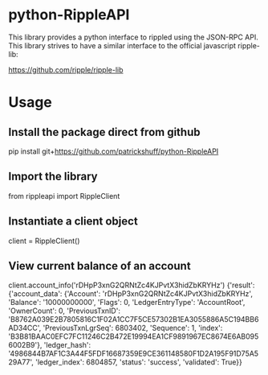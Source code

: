 # python-RippleAPI
This library provides a python interface to rippled using the JSON-RPC API.  This library strives to have a similar interface to the official javascript ripple-lib:

https://github.com/ripple/ripple-lib


# Usage
## Install the package direct from github

pip install git+https://github.com/patrickshuff/python-RippleAPI

## Import the library
from rippleapi import RippleClient

## Instantiate a client object
client = RippleClient()

## View current balance of an account
client.account_info('rDHpP3xnG2QRNtZc4KJPvtX3hidZbKRYHz')
{'result': {'account_data': {'Account': 'rDHpP3xnG2QRNtZc4KJPvtX3hidZbKRYHz',
   'Balance': '10000000000',
   'Flags': 0,
   'LedgerEntryType': 'AccountRoot',
   'OwnerCount': 0,
   'PreviousTxnID': 'B8762A039E2B7805816C1F02A1CC7F5CE57302B1EA3055886A5C194BB6AD34CC',
   'PreviousTxnLgrSeq': 6803402,
   'Sequence': 1,
   'index': 'B3B81BAAC0EFC7FC11246C2B472E19994EA1CF9891967EC8674E6AB0956002B9'},
  'ledger_hash': '4986844B7AF1C3A44F5FDF16687359E9CE361148580F1D2A195F91D75A529A77',
  'ledger_index': 6804857,
  'status': 'success',
  'validated': True}}
